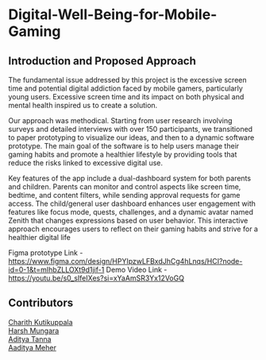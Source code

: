 # Digital-Well-Being-for-Mobile-Gaming

## Introduction and Proposed Approach
The fundamental issue addressed by this project is the excessive screen time and potential digital addiction faced by mobile gamers, particularly young users. Excessive screen time and its impact on both physical and mental health inspired us to create a solution.

Our approach was methodical. Starting from user research involving surveys and detailed interviews with over 150 participants, we transitioned to paper prototyping to visualize our ideas, and then to a dynamic software prototype. The main goal of the software is to help users manage their gaming habits and promote a healthier lifestyle by providing tools that reduce the risks linked to excessive digital use.

Key features of the app include a dual-dashboard system for both parents and children. Parents can monitor and control aspects like screen time, bedtime, and content filters, while sending approval requests for game access. The child/general user dashboard enhances user engagement with features like focus mode, quests, challenges, and a dynamic avatar named Zenith that changes expressions based on user behavior. This interactive approach encourages users to reflect on their gaming habits and strive for a healthier digital life

Figma prototype Link - https://www.figma.com/design/HPYIpzwLFBxdJhCg4hLnqs/HCI?node-id=0-1&t=mIhbZLLOXt9d1jif-1
Demo Video Link - https://youtu.be/s0_sIfeIXes?si=xYaAmSR3Yx12VoGQ  

## Contributors

[Charith Kutikuppala](https://github.com/itsmeck24)  
[Harsh Mungara](https://github.com/Harsh62004)    
[Aditya Tanna](https://github.com/adityatanna29)   
[Aaditya Meher](https://github.com/AadiM07)   
